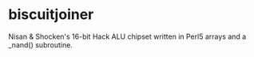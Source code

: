 # biscuitjoiner
Nisan &amp; Shocken's 16-bit Hack ALU chipset written in Perl5 arrays and a _nand() subroutine.  
